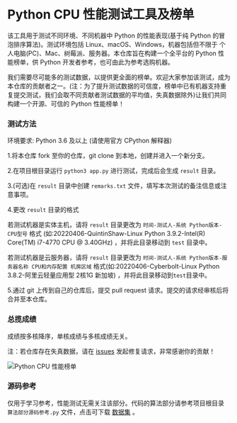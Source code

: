 # Python CPU 性能测试工具及榜单

该工具用于测试不同环境、不同机器中 Python 的性能表现(基于纯 Python 的冒泡排序算法)。测试环境包括 Linux、macOS、Windows，机器包括但不限于 个人电脑(PC)、Mac、树莓派、服务器。本仓库旨在构建一个全平台的 Python 性能榜单，供 Python 开发者参考，也可由此为参考选购机器。

我们需要尽可能多的测试数据，以提供更全面的榜单。欢迎大家参加该测试，成为本仓库的贡献者之一。(注：为了提升测试数据的可信度，榜单中已有机器支持重复提交测试，我们会取不同贡献者测试数据的平均值，失真数据除外)让我们共同构建一个开源、可信的 Python 性能榜单！

### 测试方法

环境要求: Python 3.6 及以上 (请使用官方 CPython 解释器)

1.将本仓库 fork 至你的仓库，git clone 到本地，创建并进入一个新分支。

2.在项目根目录运行 `python3 app.py` 进行测试，完成后会生成 `result` 目录。

3.(可选)在 `result` 目录中创建 `remarks.txt` 文件，填写本次测试的备注信息或注意事项。

4.更改 `result` 目录的格式

若测试机器是实体主机，请将 `result` 目录更改为 `时间-测试人-系统 Python版本-CPU型号` 格式 (如:20220406-QuintinShaw-Linux Python 3.9.2-Intel(R) Core(TM) i7-4770 CPU @ 3.40GHz) ，并将此目录移动到 `test` 目录中。

若测试机器是云服务器，请将 `result` 目录更改为 `时间-测试人-系统 Python版本-服务器名称 CPU和内存配置 机房区域` 格式(如:20220406-Cyberbolt-Linux Python 3.8.2-阿里云轻量应用型 2核1G 新加坡) ，并将此目录移动到`test`目录中。

5.通过 git 上传到自己的仓库后，提交 pull request 请求。提交的请求经审核后将合并至本仓库。

### 总揽成绩

成绩按多核降序，单核成绩与多核成绩无关。

注：若仓库存在失真数据，请在 [issues](https://github.com/Cyberbolt/py_cpu_test/issues) 发起修复请求，非常感谢你的贡献！

![Python CPU 性能榜单](https://www.cyberlight.xyz/static/picture-bed/py_cpu_test/data_0.0.10.png)

### 源码参考

仅用于学习参考，性能测试无需关注该部分。代码的算法部分请参考项目根目录 `算法部分源码参考.py` 文件，点击可下载 [数据集](https://www.cyberlight.xyz/static/picture-bed/py_cpu_test/data.txt) 。
